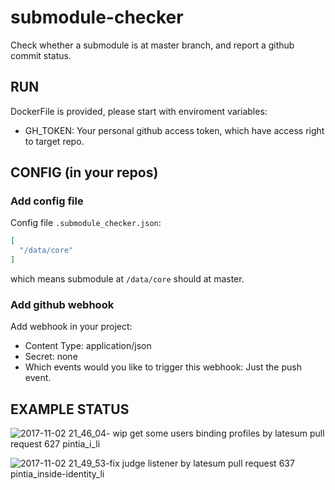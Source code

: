 # submodule-checker
Check whether a submodule is at master branch, and report a github commit status.

## RUN

DockerFile is provided, please start with enviroment variables:
* GH_TOKEN: Your personal github access token, which have access right to target repo.

## CONFIG (in your repos)

### Add config file

Config file `.submodule_checker.json`:
```json
[
  "/data/core"
]
```

which means submodule at `/data/core` should at master.

### Add github webhook

Add webhook in your project:

* Content Type: application/json
* Secret: none
* Which events would you like to trigger this webhook: Just the push event.

## EXAMPLE STATUS

![2017-11-02 21_46_04- wip get some users binding profiles by latesum pull request 627 pintia_i_li](https://user-images.githubusercontent.com/2534277/32329309-a85629bc-c017-11e7-9e51-aca32e4cd739.jpg)

![2017-11-02 21_49_53-fix judge listener by latesum pull request 637 pintia_inside-identity_li](https://user-images.githubusercontent.com/2534277/32329366-d4c40596-c017-11e7-964f-859579c24fa1.jpg)
